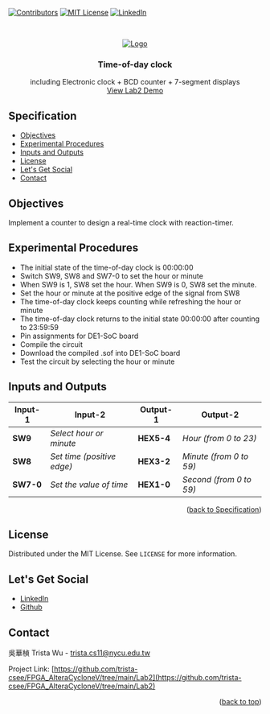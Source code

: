 <a name="readme-top"></a>
<!-- PROJECT SHIELDS -->
[![Contributors][contributors-shield]]()
[![MIT License][license-shield]][license-url]
[![LinkedIn][linkedin-shield]][linkedin-url]

<!-- PROJECT LOGO -->
<br />
<p align="center">
  <a href="https://github.com/trista-csee/FPGA_AlteraCycloneV/tree/main/Lab2">
    <img src="https://github.com/trista-csee/FPGA_AlteraCycloneV/blob/main/images/Lab2-Logo.jpg" alt="Logo">
  </a>

  <h3 align="center">Time-of-day clock</h3>

  <p align="center">
    including Electronic clock + BCD counter + 7-segment displays
    <br />
    <a href="https://github.com/trista-csee/FPGA_AlteraCycloneV/tree/main/LabsDemo/Lab2">View Lab2 Demo</a>
  </p>
</p>


<a name="Spec"></a>
<!-- Specification -->
## Specification

* [Objectives](#objectives)
* [Experimental Procedures](#experimental-procedures)
* [Inputs and Outputs](#inputs-and-outputs)
* [License](#license)
* [Let's Get Social](#lets-get-social)
* [Contact](#contact)


<!-- Objectives -->
## Objectives

Implement a counter to design a real-time clock with reaction-timer.


<!-- Experimental Procedures -->
## Experimental Procedures

* The initial state of the time-of-day clock is 00:00:00
* Switch SW9, SW8 and SW7-0 to set the hour or minute
* When SW9 is 1, SW8 set the hour. When SW9 is 0, SW8 set the minute.
* Set the hour or minute at the positive edge of the signal from SW8
* The time-of-day clock keeps counting while refreshing the hour or minute
* The time-of-day clock returns to the initial state 00:00:00 after counting to 23:59:59
* Pin assignments for DE1-SoC board
* Compile the circuit
* Download the compiled .sof into DE1-SoC board
* Test the circuit by selecting the hour or minute


<!-- Inputs and Outputs -->
## Inputs and Outputs

|Input-1|Input-2|Output-1|Output-2|
|-----------|-------------|------------|------------------------|
|**SW9**|*Select hour or minute*|**HEX5-4**|*Hour (from 0 to 23)*|
|**SW8**|*Set time (positive edge)*|**HEX3-2**|*Minute (from 0 to 59)*|
|**SW7-0**|*Set the value of time*|**HEX1-0**|*Second (from 0 to 59)*|

<p align="right">(<a href="#Spec">back to Specification</a>)</p>


<!-- LICENSE -->
## License

Distributed under the MIT License. See `LICENSE` for more information.


<!-- LET'S GET SOCIAL -->
## Let's Get Social

* [LinkedIn](https://www.linkedin.com/in/hua-chen-wu-363252241/)
* [Github](https://github.com/trista-csee)


<!-- CONTACT -->
## Contact

吳華楨 Trista Wu - trista.cs11@nycu.edu.tw

Project Link: [https://github.com/trista-csee/FPGA_AlteraCycloneV/tree/main/Lab2](https://github.com/trista-csee/FPGA_AlteraCycloneV/tree/main/Lab2)

<p align="right">(<a href="#readme-top">back to top</a>)</p>


<!-- MARKDOWN LINKS & IMAGES -->
[contributors-shield]: https://img.shields.io/badge/contributors-1-orange.svg?style=flat-square
[license-shield]: https://img.shields.io/badge/license-MIT-blue.svg?style=flat-square
[license-url]: https://choosealicense.com/licenses/mit
[linkedin-shield]: https://img.shields.io/badge/-LinkedIn-black.svg?style=flat-square&logo=linkedin&colorB=555
[linkedin-url]: https://www.linkedin.com/in/hua-chen-wu-363252241/
[product-screenshot]: ./images/projects/portfolio.jpg

